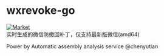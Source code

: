 # wxrevoke-go
[![Market](https://img.shields.io/badge/微信版本-v3.9.8.15-C050EC)](https://dldir1v6.qq.com/weixin/Windows/WeChatSetup.exe)  
实时生成的微信防撤回补丁，仅支持最新版微信(amd64)

Power by Automatic assembly analysis service @chenyutian

